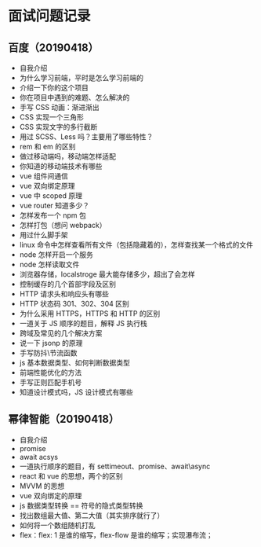 # 面试问题记录

## 百度（20190418）

- 自我介绍
- 为什么学习前端，平时是怎么学习前端的
- 介绍一下你的这个项目
- 你在项目中遇到的难题、怎么解决的
- 手写 CSS 动画：渐进渐出
- CSS 实现一个三角形
- CSS 实现文字的多行截断
- 用过 SCSS、Less 吗？主要用了哪些特性？
- rem 和 em 的区别
- 做过移动端吗，移动端怎样适配
- 你知道的移动端技术有哪些
- vue 组件间通信
- vue 双向绑定原理
- vue 中 scoped 原理
- vue router 知道多少？
- 怎样发布一个 npm 包
- 怎样打包（想问 webpack）
- 用过什么脚手架
- linux 命令中怎样查看所有文件（包括隐藏着的），怎样查找某一个格式的文件
- node 怎样开启一个服务
- node 怎样读取文件
- 浏览器存储，localstroge 最大能存储多少，超出了会怎样
- 控制缓存的几个首部字段及区别
- HTTP 请求头和响应头有哪些
- HTTP 状态码 301、302、304 区别
- 为什么采用 HTTPS，HTTPS 和 HTTP 的区别
- 一道关于 JS 顺序的题目，解释 JS 执行栈
- 跨域及常见的几个解决方案
- 说一下 jsonp 的原理
- 手写防抖\节流函数
- js 基本数据类型、如何判断数据类型
- 前端性能优化的方法
- 手写正则匹配手机号
- 知道设计模式吗，JS 设计模式有哪些

## 幂律智能（20190418）

- 自我介绍
- promise
- await acsys
- 一道执行顺序的题目，有 settimeout、promise、await\async
- react 和 vue 的思想，两个的区别
- MVVM 的思想
- vue 双向绑定的原理
- js 数据类型转换 == 符号的隐式类型转换
- 找出数组最大值、第二大值（其实排序就行了）
- 如何将一个数组随机打乱
- flex：flex: 1 是谁的缩写，flex-flow 是谁的缩写；实现瀑布流；
